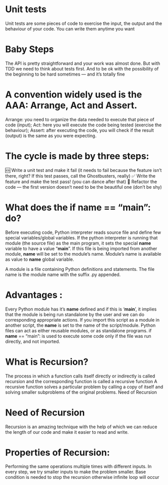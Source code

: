 
# Unit tests
Unit tests are some pieces of code to exercise the input, the output and the behaviour of your code. You can write them anytime you want

# Baby Steps
The API is pretty straightforward and your work was almost done. But with TDD we need to think about tests first. And to be ok with the possibility of the beginning to be hard sometimes — and it’s totally fine

# A convention widely used is the AAA: Arrange, Act and Assert.

Arrange: you need to organize the data needed to execute that piece of code (input);
Act: here you will execute the code being tested (exercise the behaviour);
Assert: after executing the code, you will check if the result (output) is the same as you were expecting.

# The cycle is made by three steps:

🆘 Write a unit test and make it fail (it needs to fail because the feature isn’t there, right? If this test passes, call the Ghostbusters, really)
✅ Write the feature and make the test pass! (you can dance after that)
🔵 Refactor the code — the first version doesn’t need to be the beautiful one (don’t be shy)



# What does the if __name__ == “__main__”: do?
Before executing code, Python interpreter reads source file and define few special variables/global variables. 
If the python interpreter is running that module (the source file) as the main program, it sets the special __name__ variable to have a value “__main__”. If this file is being imported from another module, __name__ will be set to the module’s name. Module’s name is available as value to __name__ global variable. 

A module is a file containing Python definitions and statements. The file name is the module name with the suffix .py appended. 

# Advantages : 

Every Python module has it’s __name__ defined and if this is ‘__main__’, it implies that the module is being run standalone by the user and we can do corresponding appropriate actions.
If you import this script as a module in another script, the __name__ is set to the name of the script/module.
Python files can act as either reusable modules, or as standalone programs.
if __name__ == “main”: is used to execute some code only if the file was run directly, and not imported.

# What is Recursion? 
The process in which a function calls itself directly or indirectly is called recursion and the corresponding function is called a recursive function
A recursive function solves a particular problem by calling a copy of itself and solving smaller subproblems of the original problems.
Need of Recursion

# Need of Recursion

Recursion is an amazing technique with the help of which we can reduce the length of our code and make it easier to read and write. 

# Properties of Recursion:

Performing the same operations multiple times with different inputs.
In every step, we try smaller inputs to make the problem smaller.
Base condition is needed to stop the recursion otherwise infinite loop will occur
